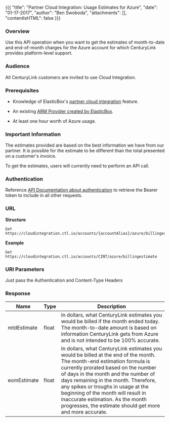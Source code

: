 {{{
  "title": "Partner Cloud Integration: Usage Estimates for Azure",
  "date": "01-17-2017",
  "author": "Ben Swoboda",
  "attachments": [],
  "contentIsHTML": false
}}}

### Overview

Use this API operation when you want to get the estimates of month-to-date and end-of-month charges for the Azure account for which CenturyLink provides platform-level support.

### Audience

All CenturyLink customers are invited to use Cloud Integration.

### Prerequisites

* Knowledge of ElasticBox's [partner cloud integration](../ElasticBox/partner-cloud-integration.md) feature.

* An existing [ARM Provider created by ElasticBox](../ElasticBox/partner-cloud-integration-azure-new.md).

* At least one hour worth of Azure usage.

### Important Information

The estimates provided are based on the best information we have from our partner. It is possible for the estimate to be different than the total presented on a customer's invoice.

To get the estimates, users will currently need to perform an API call.

### Authentication

Reference [API Documentation about authentication](https://www.ctl.io/api-docs/v2/#authentication) to retrieve the Bearer token to include in all other requests.

### URL

**Structure**

```
Get https://cloudintegration.ctl.io/accounts/{accountAlias}/azure/billingestimate
```

**Example**

```
Get https://cloudintegration.ctl.io/accounts/CINT/azure/billingestimate
```

### URI Parameters

Just pass the Authentication and Content-Type Headers

### Response

**Name** | **Type** | **Description**
 --- | --- | ---
 mtdEstimate | float | In dollars, what CenturyLink estimates you would be billed if the month ended today. The month-to-date amount is based on information CenturyLink gets from Azure and is not intended to be 100% accurate.
 eomEstimate | float | In dollars, what CenturyLink estimates you would be billed at the end of the month. The month-end estimation formula is currently prorated based on the number of days in the month and the number of days remaining in the month. Therefore, any spikes or troughs in usage at the beginning of the month will result in inaccurate estimation. As the month progresses, the estimate should get more and more accurate.
